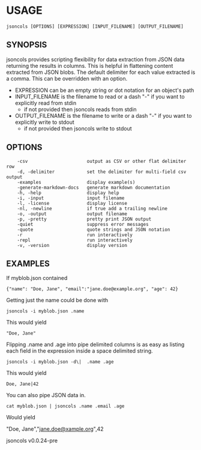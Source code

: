 
# USAGE

	jsoncols [OPTIONS] [EXPRESSION] [INPUT_FILENAME] [OUTPUT_FILENAME]

## SYNOPSIS


jsoncols provides scripting flexibility for data extraction from JSON data
returning the results in columns.  This is helpful in flattening content
extracted from JSON blobs.  The default delimiter for each value
extracted is a comma. This can be overridden with an option.

+ EXPRESSION can be an empty string or dot notation for an object's path
+ INPUT_FILENAME is the filename to read or a dash "-" if you want to
  explicitly read from stdin
	+ if not provided then jsoncols reads from stdin
+ OUTPUT_FILENAME is the filename to write or a dash "-" if you want to
  explicitly write to stdout
	+ if not provided then jsoncols write to stdout


## OPTIONS

```
    -csv                      output as CSV or other flat delimiter row
    -d, -delimiter            set the delimiter for multi-field csv output
    -examples                 display example(s)
    -generate-markdown-docs   generate markdown documentation
    -h, -help                 display help
    -i, -input                input filename
    -l, -license              display license
    -nl, -newline             if true add a trailing newline
    -o, -output               output filename
    -p, -pretty               pretty print JSON output
    -quiet                    suppress error messages
    -quote                    quote strings and JSON notation
    -r                        run interactively
    -repl                     run interactively
    -v, -version              display version
```


## EXAMPLES


If myblob.json contained

    {"name": "Doe, Jane", "email":"jane.doe@example.org", "age": 42}

Getting just the name could be done with

    jsoncols -i myblob.json .name

This would yield

    "Doe, Jane"

Flipping .name and .age into pipe delimited columns is as
easy as listing each field in the expression inside a
space delimited string.

    jsoncols -i myblob.json -d\|  .name .age

This would yield

    Doe, Jane|42

You can also pipe JSON data in.

    cat myblob.json | jsoncols .name .email .age

Would yield

   "Doe, Jane","jane.doe@xample.org",42


jsoncols v0.0.24-pre
